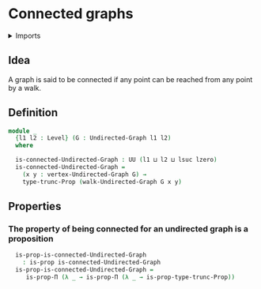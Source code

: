#  Connected graphs

<details><summary>Imports</summary>
```agda
module graph-theory.connected-undirected-graphs where
open import foundation.propositional-truncations
open import foundation.propositions
open import foundation.universe-levels
open import graph-theory.undirected-graphs
open import graph-theory.walks-undirected-graphs
```
</details>

## Idea

A graph is said to be connected if any point can be reached from any point by a walk.

## Definition

```agda
module _
  {l1 l2 : Level} (G : Undirected-Graph l1 l2)
  where

  is-connected-Undirected-Graph : UU (l1 ⊔ l2 ⊔ lsuc lzero)
  is-connected-Undirected-Graph =
    (x y : vertex-Undirected-Graph G) →
    type-trunc-Prop (walk-Undirected-Graph G x y)
```

## Properties

### The property of being connected for an undirected graph is a proposition

```agda
  is-prop-is-connected-Undirected-Graph
    : is-prop is-connected-Undirected-Graph
  is-prop-is-connected-Undirected-Graph =
     is-prop-Π (λ _ → is-prop-Π (λ _ → is-prop-type-trunc-Prop))
```

